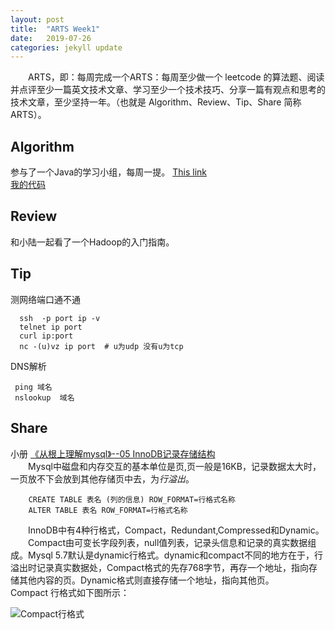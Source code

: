```yaml
---
layout: post
title:  "ARTS Week1"
date:   2019-07-26
categories: jekyll update
---
```

　　ARTS，即：每周完成一个ARTS：每周至少做一个 leetcode 的算法题、阅读并点评至少一篇英文技术文章、学习至少一个技术技巧、分享一篇有观点和思考的技术文章，至少坚持一年。（也就是 Algorithm、Review、Tip、Share 简称ARTS）。

## Algorithm

参与了一个Java的学习小组，每周一提。
[This link](https://github.com/CallMeDJ/BananaLab/tree/master/src/main/java/com/bigbanana/lab/Session1)  
[我的代码](https://github.com/zephyrZQF/CodePractice/blob/master/src/dajiao/session1/SessionWatermelon.java)

## Review

和小陆一起看了一个Hadoop的入门指南。

## Tip

测网络端口通不通  

```Shell
  ssh  -p port ip -v
  telnet ip port
  curl ip:port
  nc -(u)vz ip port  # u为udp 没有u为tcp
```

DNS解析  

```Shell
 ping 域名
 nslookup  域名
```

## Share

小册 [《从根上理解mysql》--05 InnoDB记录存储结构](https://juejin.im/book/5bffcbc9f265da614b11b731/section/5bffda656fb9a049b13deba8)  
　　Mysql中磁盘和内存交互的基本单位是页,页一般是16KB，记录数据太大时，一页放不下会放到其他存储页中去，为*行溢出*。

```Mysql
    CREATE TABLE 表名 (列的信息) ROW_FORMAT=行格式名称
    ALTER TABLE 表名 ROW_FORMAT=行格式名称
```  

　　InnoDB中有4种行格式，Compact，Redundant,Compressed和Dynamic。  
　　Compact由可变长字段列表，null值列表，记录头信息和记录的真实数据组成。Mysql 5.7默认是dynamic行格式。dynamic和compact不同的地方在于，行溢出时记录真实数据处，Compact格式的先存768字节，再存一个地址，指向存储其他内容的页。Dynamic格式则直接存储一个地址，指向其他页。  
Compact 行格式如下图所示：  

![Compact行格式](https://user-gold-cdn.xitu.io/2019/2/21/169104f5702043d7?w=783&h=250&f=png&s=43461)  

